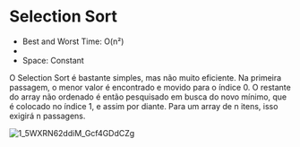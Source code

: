 # Selection Sort

- Best and Worst Time: O(n²)
- 
- Space: Constant

O Selection Sort é bastante simples, mas não muito eficiente. Na primeira passagem, o menor valor é encontrado e movido para o índice 0. O restante do array não ordenado é então pesquisado em busca do novo mínimo, que é colocado no índice 1, e assim por diante. Para um array de n itens, isso exigirá n passagens.

![1_5WXRN62ddiM_Gcf4GDdCZg](https://github.com/user-attachments/assets/ca0ae7bb-e048-4943-9c38-e5ffd86bcf5b)


